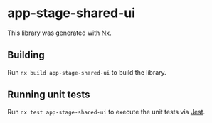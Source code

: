 # app-stage-shared-ui

This library was generated with [Nx](https://nx.dev).

## Building

Run `nx build app-stage-shared-ui` to build the library.

## Running unit tests

Run `nx test app-stage-shared-ui` to execute the unit tests via [Jest](https://jestjs.io).
